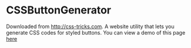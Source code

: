 CSSButtonGenerator
==================

Downloaded from http://css-tricks.com. A website utility that lets you generate CSS codes for styled buttons. 
You can view a demo of this page <a href=" http://jeremejazz.github.com/CSSButtonGenerator" target="_blank">here</a>
